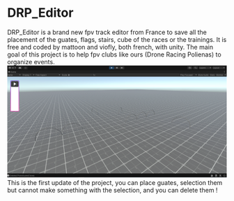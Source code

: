 # DRP_Editor
DRP_Editor is a brand new fpv track editor from France to save all the placement of the guates, flags, stairs, cube of the races or the trainings. It is free and coded by mattoon and viofly, both french, with unity. The main goal of this project is to help fpv clubs like ours (Drone Racing Polienas) to organize events.  
![Alt text](ScreenShot.png)
This is the first update of the project, you can place guates, selection them but cannot make something with the selection, and you can delete them !